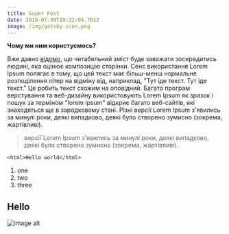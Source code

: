 ```yaml
---
title: Super Post
date: 2019-07-30T19:32:04.761Z
image: /img/gatsby-icon.png
---
```

**Чому ми ним користуємось?**

Вже давно [відомо](google.com), що читабельний зміст буде заважати зосередитись людині, яка оцінює композицію сторінки. Сенс використання Lorem Ipsum полягає в тому, що цей текст має більш-менш нормальне розподілення літер на відміну від, наприклад, "Тут іде текст. Тут іде текст." Це робить текст схожим на оповідний. Багато програм верстування та веб-дизайну використовують Lorem Ipsum як зразок і пошук за терміном "lorem ipsum" відкриє багато веб-сайтів, які знаходяться ще в зародковому стані. Різні версії Lorem Ipsum з'явились за минулі роки, деякі випадково, деякі було створено зумисно (зокрема, жартівливі).

> версії Lorem Ipsum з'явились за минулі роки, деякі випадково, деякі було створено зумисно (зокрема, жартівливі).

```
<html>Hello world</html>
```

1. one
2. two
3. three

## Hello

![image alt](/img/78ae09ab99625b5050bf1d0fee9c637c.jpg "zalupa image")
